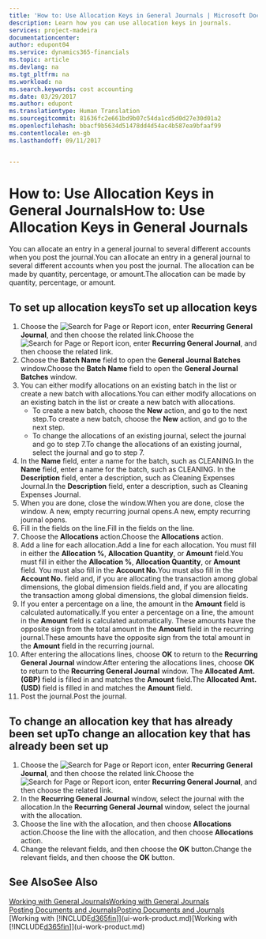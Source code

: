 ```yaml
---
title: 'How to: Use Allocation Keys in General Journals | Microsoft Docs'
description: Learn how you can use allocation keys in journals.
services: project-madeira
documentationcenter: 
author: edupont04
ms.service: dynamics365-financials
ms.topic: article
ms.devlang: na
ms.tgt_pltfrm: na
ms.workload: na
ms.search.keywords: cost accounting
ms.date: 03/29/2017
ms.author: edupont
ms.translationtype: Human Translation
ms.sourcegitcommit: 81636fc2e661bd9b07c54da1cd5d0d27e30d01a2
ms.openlocfilehash: bbacf9b5634d51478dd4d54ac4b587ea9bfaaf99
ms.contentlocale: en-gb
ms.lasthandoff: 09/11/2017


---
```

# <a name="how-to-use-allocation-keys-in-general-journals"></a><span data-ttu-id="d9099-103">How to: Use Allocation Keys in General Journals</span><span class="sxs-lookup"><span data-stu-id="d9099-103">How to: Use Allocation Keys in General Journals</span></span>
<span data-ttu-id="d9099-104">You can allocate an entry in a general journal to several different accounts when you post the journal.</span><span class="sxs-lookup"><span data-stu-id="d9099-104">You can allocate an entry in a general journal to several different accounts when you post the journal.</span></span> <span data-ttu-id="d9099-105">The allocation can be made by quantity, percentage, or amount.</span><span class="sxs-lookup"><span data-stu-id="d9099-105">The allocation can be made by quantity, percentage, or amount.</span></span>

## <a name="to-set-up-allocation-keys"></a><span data-ttu-id="d9099-106">To set up allocation keys</span><span class="sxs-lookup"><span data-stu-id="d9099-106">To set up allocation keys</span></span>
1. <span data-ttu-id="d9099-107">Choose the ![Search for Page or Report](media/ui-search/search_small.png "Search for Page or Report icon") icon, enter **Recurring General Journal**, and then choose the related link.</span><span class="sxs-lookup"><span data-stu-id="d9099-107">Choose the ![Search for Page or Report](media/ui-search/search_small.png "Search for Page or Report icon") icon, enter **Recurring General Journal**, and then choose the related link.</span></span>
2. <span data-ttu-id="d9099-108">Choose the **Batch Name** field to open the **General Journal Batches** window.</span><span class="sxs-lookup"><span data-stu-id="d9099-108">Choose the **Batch Name** field to open the **General Journal Batches** window.</span></span>
3. <span data-ttu-id="d9099-109">You can either modify allocations on an existing batch in the list or create a new batch with allocations.</span><span class="sxs-lookup"><span data-stu-id="d9099-109">You can either modify allocations on an existing batch in the list or create a new batch with allocations.</span></span>
   * <span data-ttu-id="d9099-110">To create a new batch, choose the **New** action, and go to the next step.</span><span class="sxs-lookup"><span data-stu-id="d9099-110">To create a new batch, choose the **New** action, and go to the next step.</span></span>
   * <span data-ttu-id="d9099-111">To change the allocations of an existing journal, select the journal and go to step 7.</span><span class="sxs-lookup"><span data-stu-id="d9099-111">To change the allocations of an existing journal, select the journal and go to step 7.</span></span>    
4. <span data-ttu-id="d9099-112">In the **Name** field, enter a name for the batch, such as CLEANING.</span><span class="sxs-lookup"><span data-stu-id="d9099-112">In the **Name** field, enter a name for the batch, such as CLEANING.</span></span> <span data-ttu-id="d9099-113">In the **Description** field, enter a description, such as Cleaning Expenses Journal.</span><span class="sxs-lookup"><span data-stu-id="d9099-113">In the **Description** field, enter a description, such as Cleaning Expenses Journal.</span></span>
5. <span data-ttu-id="d9099-114">When you are done, close the window.</span><span class="sxs-lookup"><span data-stu-id="d9099-114">When you are done, close the window.</span></span> <span data-ttu-id="d9099-115">A new, empty recurring journal opens.</span><span class="sxs-lookup"><span data-stu-id="d9099-115">A new, empty recurring journal opens.</span></span>
6. <span data-ttu-id="d9099-116">Fill in the fields on the line.</span><span class="sxs-lookup"><span data-stu-id="d9099-116">Fill in the fields on the line.</span></span>
7. <span data-ttu-id="d9099-117">Choose the **Allocations** action.</span><span class="sxs-lookup"><span data-stu-id="d9099-117">Choose the **Allocations** action.</span></span>
8. <span data-ttu-id="d9099-118">Add a line for each allocation.</span><span class="sxs-lookup"><span data-stu-id="d9099-118">Add a line for each allocation.</span></span> <span data-ttu-id="d9099-119">You must fill in either the **Allocation %**, **Allocation Quantity**, or **Amount** field.</span><span class="sxs-lookup"><span data-stu-id="d9099-119">You must fill in either the **Allocation %**, **Allocation Quantity**, or **Amount** field.</span></span> <span data-ttu-id="d9099-120">You must also fill in the **Account No.**</span><span class="sxs-lookup"><span data-stu-id="d9099-120">You must also fill in the **Account No.**</span></span> <span data-ttu-id="d9099-121">field and, if you are allocating the transaction among global dimensions, the global dimension fields.</span><span class="sxs-lookup"><span data-stu-id="d9099-121">field and, if you are allocating the transaction among global dimensions, the global dimension fields.</span></span>
9. <span data-ttu-id="d9099-122">If you enter a percentage on a line, the amount in the **Amount** field is calculated automatically.</span><span class="sxs-lookup"><span data-stu-id="d9099-122">If you enter a percentage on a line, the amount in the **Amount** field is calculated automatically.</span></span> <span data-ttu-id="d9099-123">These amounts have the opposite sign from the total amount in the **Amount** field in the recurring journal.</span><span class="sxs-lookup"><span data-stu-id="d9099-123">These amounts have the opposite sign from the total amount in the **Amount** field in the recurring journal.</span></span>
10. <span data-ttu-id="d9099-124">After entering the allocations lines, choose **OK** to return to the **Recurring General Journal** window.</span><span class="sxs-lookup"><span data-stu-id="d9099-124">After entering the allocations lines, choose **OK** to return to the **Recurring General Journal** window.</span></span> <span data-ttu-id="d9099-125">The **Allocated Amt. (GBP)** field is filled in and matches the **Amount** field.</span><span class="sxs-lookup"><span data-stu-id="d9099-125">The **Allocated Amt. (USD)** field is filled in and matches the **Amount** field.</span></span>
11. <span data-ttu-id="d9099-126">Post the journal.</span><span class="sxs-lookup"><span data-stu-id="d9099-126">Post the journal.</span></span>

## <a name="to-change-an-allocation-key-that-has-already-been-set-up"></a><span data-ttu-id="d9099-127">To change an allocation key that has already been set up</span><span class="sxs-lookup"><span data-stu-id="d9099-127">To change an allocation key that has already been set up</span></span>
1. <span data-ttu-id="d9099-128">Choose the ![Search for Page or Report](media/ui-search/search_small.png "Search for Page or Report icon") icon, enter **Recurring General Journal**, and then choose the related link.</span><span class="sxs-lookup"><span data-stu-id="d9099-128">Choose the ![Search for Page or Report](media/ui-search/search_small.png "Search for Page or Report icon") icon, enter **Recurring General Journal**, and then choose the related link.</span></span>
2. <span data-ttu-id="d9099-129">In the **Recurring General Journal** window, select the journal with the allocation.</span><span class="sxs-lookup"><span data-stu-id="d9099-129">In the **Recurring General Journal** window, select the journal with the allocation.</span></span>
3. <span data-ttu-id="d9099-130">Choose the line with the allocation, and then choose **Allocations** action.</span><span class="sxs-lookup"><span data-stu-id="d9099-130">Choose the line with the allocation, and then choose **Allocations** action.</span></span>
4. <span data-ttu-id="d9099-131">Change the relevant fields, and then choose the **OK** button.</span><span class="sxs-lookup"><span data-stu-id="d9099-131">Change the relevant fields, and then choose the **OK** button.</span></span>

## <a name="see-also"></a><span data-ttu-id="d9099-132">See Also</span><span class="sxs-lookup"><span data-stu-id="d9099-132">See Also</span></span>
[<span data-ttu-id="d9099-133">Working with General Journals</span><span class="sxs-lookup"><span data-stu-id="d9099-133">Working with General Journals</span></span>](ui-work-general-journals.md)  
[<span data-ttu-id="d9099-134">Posting Documents and Journals</span><span class="sxs-lookup"><span data-stu-id="d9099-134">Posting Documents and Journals</span></span>](ui-post-documents-journals.md)  
<span data-ttu-id="d9099-135">[Working with [!INCLUDE[d365fin](includes/d365fin_md.md)]](ui-work-product.md)</span><span class="sxs-lookup"><span data-stu-id="d9099-135">[Working with [!INCLUDE[d365fin](includes/d365fin_md.md)]](ui-work-product.md)</span></span>

